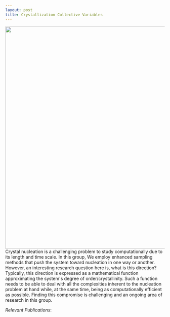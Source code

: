 ```yaml
---
layout: post
title: Crystallization Collective Variables
---
```



<img src="https://github.com/mme-ucl/mme-ucl.github.io/raw/main/images/.png" align="right" width="700px"/>


Crystal nucleation is a challenging problem to study computationally due to its length and time scale. In this group, We employ enhanced sampling methods that push the system toward nucleation in one way or another. However, an interesting research question here is, what is this direction? Typically, this direction is expressed as a mathematical function approximating the system's degree of order/crystallinity. Such a function needs to be able to deal with all the complexities inherent to the nucleation problem at hand while, at the same time, being as computationally efficient as possible. Finding this compromise is challenging and an ongoing area of research in this group.

_Relevant Publications_: 


<br clear="right"/>
